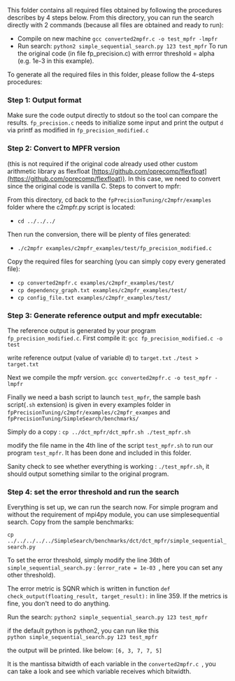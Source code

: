 This folder contains all required files obtained by following the procedures describes by 4 steps below. From this directory, you can run the search directly with 2 commands (because all files are obtained and ready to run): 

* Compile on new machine `gcc converted2mpfr.c -o test_mpfr -lmpfr`
* Run search: `python2 simple_sequential_search.py 123 test_mpfr`
To run the original code (in file fp_precision.c) with errror threshold = alpha (e.g. 1e-3 in this example). 

To generate all the required files in this folder, please follow the 4-steps procedures: 
### Step 1: Output format
Make sure the code output directly to stdout so the tool can compare the results. 
`fp_precision.c` needs to initialize some input and print the output `d` via printf as modified in `fp_precision_modified.c`
### Step 2: Convert to MPFR version
(this is not required if the original code already used other custom arithmetic library as flexfloat [https://github.com/oprecomp/flexfloat](https://github.com/oprecomp/flexfloat)). In this case, we need to convert since the original code is vanilla C. Steps to convert to mpfr:

From this directory, cd back to the `fpPrecisionTuning/c2mpfr/examples` folder where the c2mpfr.py script is located:
* `cd ../../../`

Then run the conversion, there will be plenty of files generated:
* `./c2mpfr examples/c2mpfr_examples/test/fp_precision_modified.c`

Copy the required files for searching (you can simply copy every generated file): 
* `cp converted2mpfr.c examples/c2mpfr_examples/test/`
* `cp dependency_graph.txt examples/c2mpfr_examples/test/`
* `cp config_file.txt examples/c2mpfr_examples/test/`
### Step 3: Generate reference output and mpfr executable: 
The reference output is generated by your program `fp_precision_modified.c`.
First compile it: 
`gcc fp_precision_modified.c -o test `

write reference output (value of variable d) to `target.txt`
`./test > target.txt`

Next we compile the mpfr version. 
`gcc converted2mpfr.c -o test_mpfr -lmpfr`

Finally we need a bash script to launch `test_mpfr`, the sample bash script(`.sh` extension) is given in every examples folder in `fpPrecisionTuning/c2mpfr/examples/c2mpfr_exampes` and `fpPrecisionTuning/SimpleSearch/benchmarks/` 

Simply do a copy : 
`cp ../dct_mpfr/dct_mpfr.sh ./test_mpfr.sh` 

modify the file name in the 4th line of the script `test_mpfr.sh` to run our program `test_mpfr`. It has been done and included in this folder. 

Sanity check to see whether everything is working :
`./test_mpfr.sh`, it should output something similar to the original program. 
### Step 4: set the error threshold and run the search 
Everything is set up, we can run the search now. For simple program and without the requirement of mpi4py module, you can use simplesequential search. Copy from the sample benchmarks: 

`cp ../../../../../SimpleSearch/benchmarks/dct/dct_mpfr/simple_sequential_search.py`

To set the error threshold, simply modify the line 36th of `simple_sequential_search.py` : 
(`error_rate = 1e-03 `, here you can set any other threshold).

The error metric is SQNR which is written in function `def check_output(floating_result, target_result):` in line 359. If the metrics is fine, you don't need to do anything. 

Run the search: 
`python2 simple_sequential_search.py 123 test_mpfr`

if the default python is python2, you can run like this  
`python simple_sequential_search.py 123 test_mpfr`

the output will be printed. like below: 
`[6, 3, 7, 7, 5]`

It is the mantissa bitwidth of each variable in the `converted2mpfr.c `, you can take a look and see which variable receives which bitwidth. 
